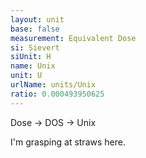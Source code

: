 ```yaml
---
layout: unit
base: false
measurement: Equivalent Dose
si: Sievert
siUnit: H
name: Unix
unit: U
urlName: units/Unix
ratio: 0.000493950625
---
```


Dose -> DOS -> Unix

I'm grasping at straws here.